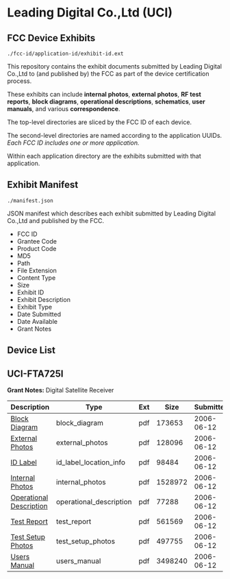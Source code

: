# Leading Digital Co.,Ltd (UCI)
## FCC Device Exhibits

```
./fcc-id/application-id/exhibit-id.ext
```

This repository contains the exhibit documents submitted by Leading Digital Co.,Ltd to (and published by) the FCC as part of the device certification process.

These exhibits can include **internal photos**, **external photos**, **RF test reports**, **block diagrams**, **operational descriptions**, **schematics**, **user manuals**, and various **correspondence**.

The top-level directories are sliced by the FCC ID of each device.

The second-level directories are named according to the application UUIDs. *Each FCC ID includes one or more application.*

Within each application directory are the exhibits submitted with that application. 

## Exhibit Manifest

```
./manifest.json
```

JSON manifest which describes each exhibit submitted by Leading Digital Co.,Ltd and published by the FCC.

- FCC ID
- Grantee Code
- Product Code
- MD5
- Path
- File Extension
- Content Type
- Size
- Exhibit ID
- Exhibit Description
- Exhibit Type
- Date Submitted
- Date Available
- Grant Notes

## Device List
## UCI-FTA725I
**Grant Notes:** Digital Satellite Receiver

| Description | Type | Ext | Size | Submitted | Available |
| ----------- | ---- | --- | ---- | --------- | --------- |
| [Block Diagram](UCI-FTA725I/a35a83caeb8044f63a8b3deb1d21d095/667365.pdf) | block_diagram | pdf | 173653 | 2006-06-12 | 2006-06-12 |
| [External Photos](UCI-FTA725I/a35a83caeb8044f63a8b3deb1d21d095/667363.pdf) | external_photos | pdf | 128096 | 2006-06-12 | 2006-06-12 |
| [ID Label](UCI-FTA725I/a35a83caeb8044f63a8b3deb1d21d095/667362.pdf) | id_label_location_info | pdf | 98484 | 2006-06-12 | 2006-06-12 |
| [Internal Photos](UCI-FTA725I/a35a83caeb8044f63a8b3deb1d21d095/667361.pdf) | internal_photos | pdf | 1528972 | 2006-06-12 | 2006-06-12 |
| [Operational Description](UCI-FTA725I/a35a83caeb8044f63a8b3deb1d21d095/660684.pdf) | operational_description | pdf | 77288 | 2006-06-12 | 2006-06-12 |
| [Test Report](UCI-FTA725I/a35a83caeb8044f63a8b3deb1d21d095/667360.pdf) | test_report | pdf | 561569 | 2006-06-12 | 2006-06-12 |
| [Test Setup Photos](UCI-FTA725I/a35a83caeb8044f63a8b3deb1d21d095/667359.pdf) | test_setup_photos | pdf | 497755 | 2006-06-12 | 2006-06-12 |
| [Users Manual](UCI-FTA725I/a35a83caeb8044f63a8b3deb1d21d095/660683.pdf) | users_manual | pdf | 3498240 | 2006-06-12 | 2006-06-12 |
